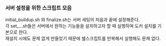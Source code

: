 ### 서버 설정을 위한 스크립트 모음

initial_buildup.sh 와 finalize.sh는 서버 세팅의 처음과 끝에 설정해준다.   
각 set_...sh들은 서버에서 원하는 기능들을 설치하고자 할 때 실행하며 도커 설치를 기본으로 한다.   
재설치 시에도 문제 없게 만들었기 때문에 쉘스크립트를 반복해서 실행해도 문제 없다.

